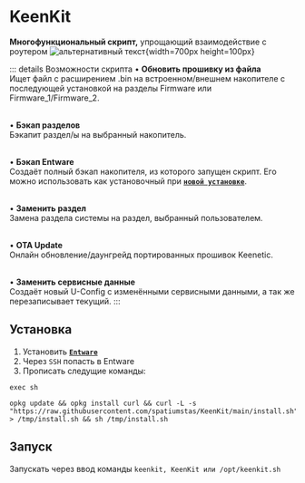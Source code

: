 # KeenKit
**Многофункциональный скрипт,** упрощающий взаимодействие с роутером
![альтернативный текст](/assets/images/wiki/helpful/keenkit/main.png){width=700px height=100px}

::: details Возможности скрипта
• **Обновить прошивку из файла** <br/>Ищет файл с расширением .bin на встроенном/внешнем накопителе с последующей установкой на разделы Firmware или Firmware_1/Firmware_2.

<br/>• **Бэкап разделов** <br/>Бэкапит раздел/ы на выбранный накопитель.

<br/>• **Бэкап Entware** <br/>Создаёт полный бэкап накопителя, из которого запущен скрипт. Его можно использовать как установочный при [**`новой установке`**](/wiki/helpful/entware).

<br/>• **Заменить раздел** <br/>Замена раздела системы на раздел, выбранный пользователем.

<br/>• **OTA Update** <br/>Онлайн обновление/даунгрейд портированных прошивок Keenetic.

<br/>• **Заменить сервисные данные** <br/>Создаёт новый U-Config с изменёнными сервисными данными, а так же перезаписывает текущий. 
:::

## Установка

1. Установить [**`Entware`**](/wiki/helpful/entware)
2. Через `SSH` попасть в Entware
3. Прописать следущие команды:

```shell
exec sh
```

```shell
opkg update && opkg install curl && curl -L -s "https://raw.githubusercontent.com/spatiumstas/KeenKit/main/install.sh" > /tmp/install.sh && sh /tmp/install.sh
```

## Запуск
Запускать через ввод команды `keenkit, KeenKit или /opt/keenkit.sh`
